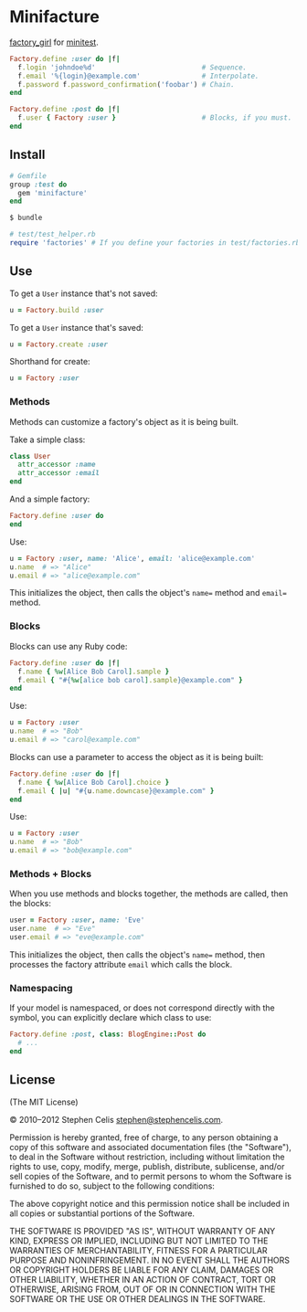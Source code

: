# Minifacture

[factory_girl][1] for [minitest][2].

[1]: https://github.com/thoughtbot/factory_girl
[2]: https://github.com/seattlerb/minitest

``` ruby
Factory.define :user do |f|
  f.login 'johndoe%d'                          # Sequence.
  f.email '%{login}@example.com'               # Interpolate.
  f.password f.password_confirmation('foobar') # Chain.
end

Factory.define :post do |f|
  f.user { Factory :user }                     # Blocks, if you must.
end
```


## Install

``` ruby
# Gemfile
group :test do
  gem 'minifacture'
end
```

``` sh
$ bundle
```

``` ruby
# test/test_helper.rb
require 'factories' # If you define your factories in test/factories.rb
```


## Use

To get a `User` instance that's not saved:

``` ruby
u = Factory.build :user
```

To get a `User` instance that's saved:

``` ruby
u = Factory.create :user
```

Shorthand for create:

``` ruby
u = Factory :user
```


### Methods

Methods can customize a factory's object as it is being built.

Take a simple class:

``` ruby
class User
  attr_accessor :name
  attr_accessor :email
end
```

And a simple factory:

``` ruby
Factory.define :user do
end
```

Use:

``` ruby
u = Factory :user, name: 'Alice', email: 'alice@example.com'
u.name  # => "Alice"
u.email # => "alice@example.com"
```

This initializes the object, then calls the object's `name=` method and
`email=` method.


### Blocks

Blocks can use any Ruby code:

``` ruby
Factory.define :user do |f|
  f.name { %w[Alice Bob Carol].sample }
  f.email { "#{%w[alice bob carol].sample}@example.com" }
end
```

Use:

``` ruby
u = Factory :user
u.name  # => "Bob"
u.email # => "carol@example.com"
```

Blocks can use a parameter to access the object as it is being built:

``` ruby
Factory.define :user do |f|
  f.name { %w[Alice Bob Carol].choice }
  f.email { |u| "#{u.name.downcase}@example.com" }
end
```

Use:

``` ruby
u = Factory :user
u.name  # => "Bob"
u.email # => "bob@example.com"
```


### Methods + Blocks

When you use methods and blocks together, the methods are called, then the
blocks:

``` ruby
user = Factory :user, name: 'Eve'
user.name  # => "Eve"
user.email # => "eve@example.com"
```

This initializes the object, then calls the object's `name=` method, then
processes the factory attribute `email` which calls the block.


### Namespacing

If your model is namespaced, or does not correspond directly with the symbol,
you can explicitly declare which class to use:

```ruby
Factory.define :post, class: BlogEngine::Post do
  # ...
end
```


## License

(The MIT License)

© 2010–2012 Stephen Celis <stephen@stephencelis.com>.

Permission is hereby granted, free of charge, to any person obtaining a copy
of this software and associated documentation files (the "Software"), to deal
in the Software without restriction, including without limitation the rights
to use, copy, modify, merge, publish, distribute, sublicense, and/or sell
copies of the Software, and to permit persons to whom the Software is
furnished to do so, subject to the following conditions:

The above copyright notice and this permission notice shall be included in all
copies or substantial portions of the Software.

THE SOFTWARE IS PROVIDED "AS IS", WITHOUT WARRANTY OF ANY KIND, EXPRESS OR
IMPLIED, INCLUDING BUT NOT LIMITED TO THE WARRANTIES OF MERCHANTABILITY,
FITNESS FOR A PARTICULAR PURPOSE AND NONINFRINGEMENT. IN NO EVENT SHALL THE
AUTHORS OR COPYRIGHT HOLDERS BE LIABLE FOR ANY CLAIM, DAMAGES OR OTHER
LIABILITY, WHETHER IN AN ACTION OF CONTRACT, TORT OR OTHERWISE, ARISING FROM,
OUT OF OR IN CONNECTION WITH THE SOFTWARE OR THE USE OR OTHER DEALINGS IN THE
SOFTWARE.
